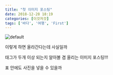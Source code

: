 ```yaml
---
title: "첫 이미지 포스팅"
date: 2018-12-28 18:19
categories: [이것저것]
tags: ['바다', '여행', 'First']
---
```



![default](https://user-images.githubusercontent.com/13237010/50510405-dda9a700-0acc-11e9-8bf4-c781c6b3eb25.JPG)


이렇게 하면 올라간다는데 사실일까

태그가 두개 이상 되는지 알아볼 겸 올리는 이미지 포스팅!!!

표 안에도 사진을 넣을 수 있을까



